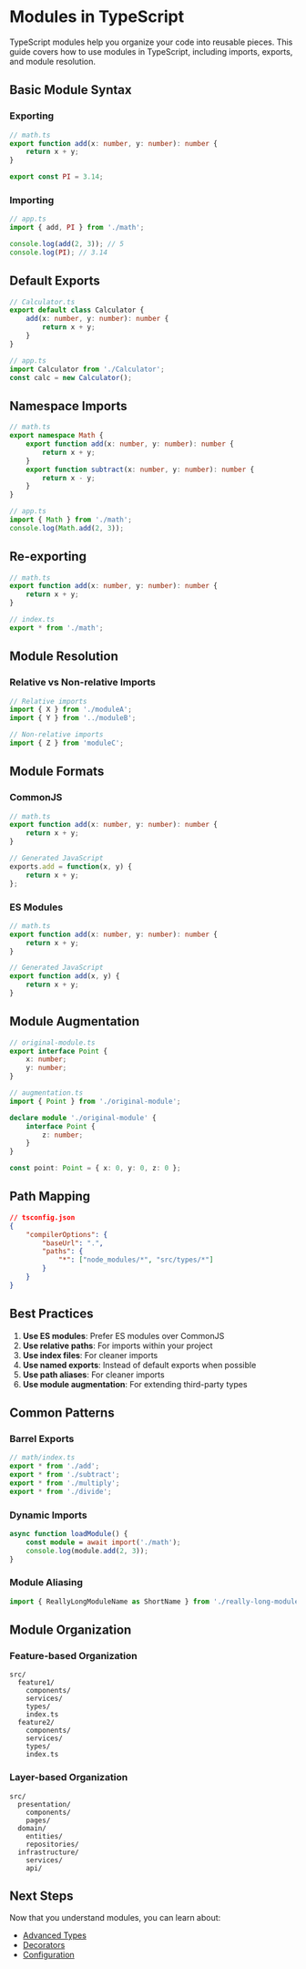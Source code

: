 # Modules in TypeScript

TypeScript modules help you organize your code into reusable pieces. This guide covers how to use modules in TypeScript, including imports, exports, and module resolution.

## Basic Module Syntax

### Exporting

```typescript
// math.ts
export function add(x: number, y: number): number {
    return x + y;
}

export const PI = 3.14;
```

### Importing

```typescript
// app.ts
import { add, PI } from './math';

console.log(add(2, 3)); // 5
console.log(PI); // 3.14
```

## Default Exports

```typescript
// Calculator.ts
export default class Calculator {
    add(x: number, y: number): number {
        return x + y;
    }
}

// app.ts
import Calculator from './Calculator';
const calc = new Calculator();
```

## Namespace Imports

```typescript
// math.ts
export namespace Math {
    export function add(x: number, y: number): number {
        return x + y;
    }
    export function subtract(x: number, y: number): number {
        return x - y;
    }
}

// app.ts
import { Math } from './math';
console.log(Math.add(2, 3));
```

## Re-exporting

```typescript
// math.ts
export function add(x: number, y: number): number {
    return x + y;
}

// index.ts
export * from './math';
```

## Module Resolution

### Relative vs Non-relative Imports

```typescript
// Relative imports
import { X } from './moduleA';
import { Y } from '../moduleB';

// Non-relative imports
import { Z } from 'moduleC';
```

## Module Formats

### CommonJS

```typescript
// math.ts
export function add(x: number, y: number): number {
    return x + y;
}

// Generated JavaScript
exports.add = function(x, y) {
    return x + y;
};
```

### ES Modules

```typescript
// math.ts
export function add(x: number, y: number): number {
    return x + y;
}

// Generated JavaScript
export function add(x, y) {
    return x + y;
}
```

## Module Augmentation

```typescript
// original-module.ts
export interface Point {
    x: number;
    y: number;
}

// augmentation.ts
import { Point } from './original-module';

declare module './original-module' {
    interface Point {
        z: number;
    }
}

const point: Point = { x: 0, y: 0, z: 0 };
```

## Path Mapping

```json
// tsconfig.json
{
    "compilerOptions": {
        "baseUrl": ".",
        "paths": {
            "*": ["node_modules/*", "src/types/*"]
        }
    }
}
```

## Best Practices

1. **Use ES modules**: Prefer ES modules over CommonJS
2. **Use relative paths**: For imports within your project
3. **Use index files**: For cleaner imports
4. **Use named exports**: Instead of default exports when possible
5. **Use path aliases**: For cleaner imports
6. **Use module augmentation**: For extending third-party types

## Common Patterns

### Barrel Exports

```typescript
// math/index.ts
export * from './add';
export * from './subtract';
export * from './multiply';
export * from './divide';
```

### Dynamic Imports

```typescript
async function loadModule() {
    const module = await import('./math');
    console.log(module.add(2, 3));
}
```

### Module Aliasing

```typescript
import { ReallyLongModuleName as ShortName } from './really-long-module-name';
```

## Module Organization

### Feature-based Organization

```
src/
  feature1/
    components/
    services/
    types/
    index.ts
  feature2/
    components/
    services/
    types/
    index.ts
```

### Layer-based Organization

```
src/
  presentation/
    components/
    pages/
  domain/
    entities/
    repositories/
  infrastructure/
    services/
    api/
```

## Next Steps

Now that you understand modules, you can learn about:
- [Advanced Types](./advanced-types.md)
- [Decorators](./decorators.md)
- [Configuration](./configuration.md) 